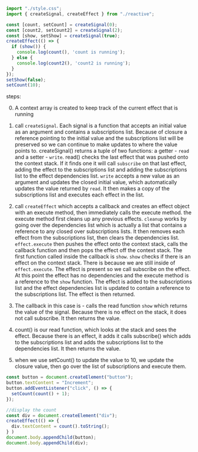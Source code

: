 ```ts
import "./style.css";
import { createSignal, createEffect } from "./reactive";

const [count, setCount] = createSignal(0);
const [count2, setCount2] = createSignal(2);
const [show, setShow] = createSignal(true);
createEffect(() => {
  if (show()) {
    console.log(count(), 'count is running');
  } else {
    console.log(count2(), 'count2 is running');
  }
});
setShow(false);
setCount(10);
```


steps:

0. A context array is created to keep track of the current effect that is running
1. call `createSignal`. Each signal is a function that accepts an initial
   value as an argument and contains a subscriptions list. Because of closure
   a reference pointing to the initial value and the subscriptions list will
   be preserved so we can continue to make updates to where the value points to.
   createSignal() returns a tuple of two functions: a getter - `read` and
   a setter - `write`.
   read() checks the last effect that was pushed onto the context stack. If
   it finds one it will call `subscribe` on that last effect, adding the effect to the
   subscriptions list and adding the subscriptions list to the effect
   dependencies list.
   `write` accepts a new value as an argument and updates the closed initial
   value, which automatically updates the value returned by `read`. It then
   makes a copy of the subscriptions list and executes each effect in the list.


2. call `createEffect` which accepts a callback and creates an effect object
   with an execute method, then immediately calls the execute method.
   the execute method first cleans up any previous effects. `cleanup`
   works by going over the dependencies list which is actually a list that
   contains a reference to any closed over subscriptions lists. It then
   removes each effect from the subscriptions list, then clears the dependencies
   list.
   `effect.execute` then pushes the effect onto the context stack, calls the
   callback function and then pops the effect off the context stack. The first
   function called inside the callback is `show`. `show` checks if there is an
   effect on the context stack. There is because we are still inside of
   `effect.execute`. The effect is present so we call subscribe on the effect.
   At this point the effect has no dependencies and the execute method is a
   reference to the `show` function. The effect is added to the subscriptions
   list and the effect dependencies list is updated to contain a reference to
   the subscriptions list. The effect is then returned.


3. The callback in this case is - calls the read function `show` which
   returns the value of the signal. Because there is no effect on the stack,
   it does not call subscribe. It then returns the value.

4. count() is our read function, which looks at the stack and sees the
   effect. Because there is an effect, it adds it calls subscribe() which
   adds to the subscriptions list and adds the subscriptions list to the
   dependencies list. It then returns the value.
5. when we use setCount() to update the value to 10, we update the closure
   value, then go over the list of subscriptions and execute them.
```ts
const button = document.createElement("button");
button.textContent = "Increment";
button.addEventListener("click", () => {
  setCount(count() + 1);
});

//display the count
const div = document.createElement("div");
createEffect(() => {
  div.textContent = count().toString();
} )
document.body.appendChild(button);
document.body.appendChild(div);
```